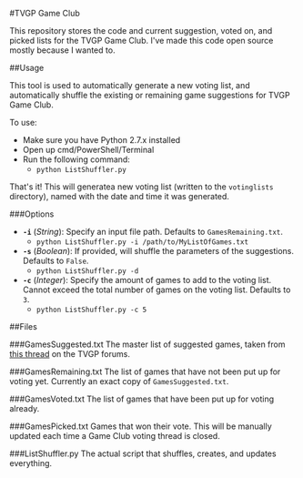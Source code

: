 #TVGP Game Club

This repository stores the code and current suggestion, voted on, and picked lists for the TVGP Game Club. I've made this code open source mostly because I wanted to.

##Usage

This tool is used to automatically generate a new voting list, and automatically shuffle the existing or remaining game suggestions for TVGP Game Club.

To use:

* Make sure you have Python 2.7.x installed
* Open up cmd/PowerShell/Terminal
* Run the following command:
	* `python ListShuffler.py`

That's it! This will generatea new voting list (written to the `votinglists` directory), named with the date and time it was generated.

###Options

* **`-i`** (*String*): Specify an input file path. Defaults to `GamesRemaining.txt`.
	* `python ListShuffler.py -i /path/to/MyListOfGames.txt`
* **`-s`** (*Boolean*): If provided, will shuffle the parameters of the suggestions. Defaults to `False`.
	* `python ListShuffler.py -d`
* **`-c`** (*Integer*):  Specify the amount of games to add to the voting list. Cannot exceed the total number of games on the voting list. Defaults to `3`.
	* `python ListShuffler.py -c 5`

##Files

###GamesSuggested.txt
The master list of suggested games, taken from [this thread](http://tvgp.tv/forum/index.php?topic=5176.) on the TVGP forums.

###GamesRemaining.txt
The list of games that have not been put up for voting yet. Currently an exact copy of `GamesSuggested.txt`.

###GamesVoted.txt
The list of games that have been put up for voting already.

###GamesPicked.txt
Games that won their vote. This will be manually updated each time a Game Club voting thread is closed.

###ListShuffler.py
The actual script that shuffles, creates, and updates everything.
